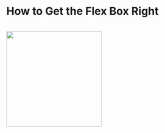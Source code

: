 <h1>How to Get the Flex Box Right</h1> </br>
<img width="250px" src="https://user-images.githubusercontent.com/87483405/201598503-1ffb771a-ea77-4463-9644-bcb043b0f385.PNG"/>

